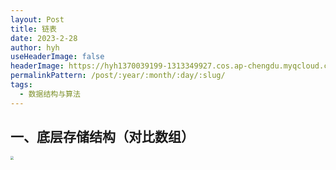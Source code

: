 ```yaml
---
layout: Post
title: 链表
date: 2023-2-28
author: hyh
useHeaderImage: false
headerImage: https://hyh1370039199-1313349927.cos.ap-chengdu.myqcloud.com/img/202212031910396.png
permalinkPattern: /post/:year/:month/:day/:slug/
tags:
  - 数据结构与算法
---
```

## 一、底层存储结构（对比数组）

<img src="https://hyh1370039199-1313349927.cos.ap-chengdu.myqcloud.com/img/202212031910396.png"  style="zoom: 33%;" />